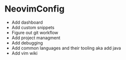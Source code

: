# NeovimConfig
 - Add dashboard
 - Add custom snippets
 - Figure out git workflow
 - Add project managment
 - Add debugging
 - Add common languages and their tooling aka add java
 - Add vim wiki